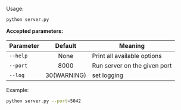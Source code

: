 Usage:
```sh
python server.py
```


**Accepted parameters:**


Parameter | Default | Meaning
--- | :---: | ---
`--help` | None | Print all available options
`--port` | 8000 | Run server on the given port
`--log`  | 30(WARNING) | set logging


Example:
```sh
python server.py --port=5042
```